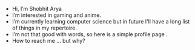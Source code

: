 -  Hi, I’m Shobhit Arya
-  I’m interested in gaming and anime.
-  I’m currently learning computer science but in future I'll have a long list of things in my repertoire.
-  I’m not that good with words, so here is a simple profile page .
-  How to reach me ... but why?

<!---
no-eyed/no-eyed is a ✨ special ✨ repository because its `README.md` (this file) appears on your GitHub profile.
You can click the Preview link to take a look at your changes.
--->

